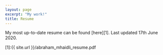 ```yaml
---
layout: page
excerpt: "My work!"
title: Resume
---
```



My most up-to-date resume can be found [here][1]. 
Last updated 17th June 2020. 

[1]:{{ site.url }}/abraham_mhaidli_resume.pdf